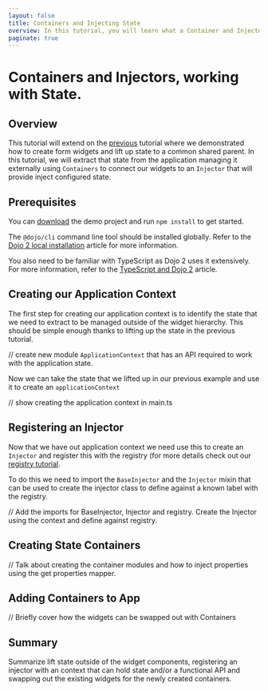 ```yaml
---
layout: false
title: Containers and Injecting State
overview: In this tutorial, you will learn what a Container and Injector are and how to use them to manage external state and inject this into the parts of the widget tree.
paginate: true
---
```


# Containers and Injectors, working with State.

## Overview
This tutorial will extend on the [previous](../005_form_widgets/) tutorial where we demonstrated how to create form widgets and lift up state to a common shared parent. In this tutorial, we will extract that state from the application managing it externally using `Containers` to connect our widgets to an `Injector` that will provide inject configured state.

## Prerequisites
You can [download](../assets/005_form_widgets-initial.zip) the demo project and run `npm install` to get started.

The `@dojo/cli` command line tool should be installed globally. Refer to the [Dojo 2 local installation](../000_local_installation/) article for more information.

You also need to be familiar with TypeScript as Dojo 2 uses it extensively. For more information, refer to the [TypeScript and Dojo 2](../../docs/fundamentals/typescript_and_dojo_2/) article.

## Creating our Application Context
The first step for creating our application context is to identify the state that we need to extract to be managed outside of the widget hierarchy. This should be simple enough thanks to lifting up the state in the previous tutorial.

// create new module `ApplicationContext` that has an API required to work with the application state.

Now we can take the state that we lifted up in our previous example and use it to create an `applicationContext`

// show creating the application context in main.ts

## Registering an Injector

Now that we have out application context we need use this to create an `Injector` and register this with the registry (for more details check out our [registry tutorial](../1020_registries/).

To do this we need to import the `BaseInjector` and the `Injector` mixin that can be used to create the injector class to define against a known label with the registry.

// Add the imports for BaseInjector, Injector and registry. Create the Injector using the context and define against registry.

## Creating State Containers

// Talk about creating the container modules and how to inject properties using the get properties mapper.

## Adding Containers to App

// Briefly cover how the widgets can be swapped out with Containers

## Summary

Summarize lift state outside of the widget components, registering an injector with an context that can hold state and/or a functional API and swapping out the existing widgets for the newly created containers.
